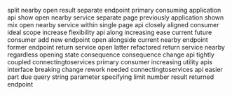 split nearby open result separate endpoint primary consuming application api show open nearby service separate page previously application shown mix open nearby service within single page api closely aligned consumer ideal scope increase flexibility api along increasing ease current future consumer add new endpoint open alongside current nearby endpoint former endpoint return service open latter refactored return service nearby regardless opening state consequence consequence change api tightly coupled connectingtoservices primary consumer increasing utility apis interface breaking change rework needed connectingtoservices api easier part due query string parameter specifying limit number result returned endpoint